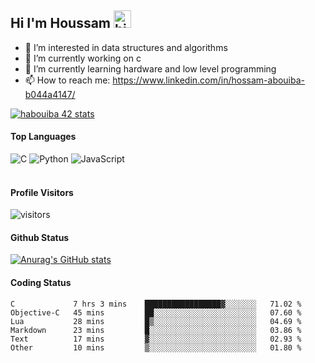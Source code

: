 ## Hi I'm Houssam <img src="https://user-images.githubusercontent.com/1303154/88677602-1635ba80-d120-11ea-84d8-d263ba5fc3c0.gif" width="28px" alt="hi">

- 👀 I’m interested in data structures and algorithms
- 🔭 I’m currently working on c
- 🌱 I’m currently learning hardware and low level programming
- 📫 How to reach me: https://www.linkedin.com/in/hossam-abouiba-b044a4147/

[![habouiba 42 stats](https://badge.mediaplus.ma/greenbinary/habouiba)](https://github.com/oakoudad/badge42)

#### Top Languages

![C](https://img.shields.io/badge/c-%2300599C.svg?style=for-the-badge&logo=c&logoColor=white)
![Python](https://img.shields.io/badge/python-%2314354C.svg?style=for-the-badge&logo=python&logoColor=white)
![JavaScript](https://img.shields.io/badge/javascript-%23323330.svg?style=for-the-badge&logo=javascript&logoColor=%23F7DF1E)
<br />
<br />
#### Profile Visitors
![visitors](https://visitor-badge.glitch.me/badge?page_id=project-HOSSAM.project-HOSSAM)

#### Github Status
[![Anurag's GitHub stats](https://github-readme-stats.vercel.app/api?username=0xPride&theme=tokyonight)](https://github.com/anuraghazra/github-readme-stats)

#### Coding Status
<!--START_SECTION:waka-->

```text
C             7 hrs 3 mins    █████████████████▓░░░░░░░   71.02 %
Objective-C   45 mins         ██░░░░░░░░░░░░░░░░░░░░░░░   07.60 %
Lua           28 mins         █▒░░░░░░░░░░░░░░░░░░░░░░░   04.69 %
Markdown      23 mins         █░░░░░░░░░░░░░░░░░░░░░░░░   03.86 %
Text          17 mins         ▓░░░░░░░░░░░░░░░░░░░░░░░░   02.93 %
Other         10 mins         ▒░░░░░░░░░░░░░░░░░░░░░░░░   01.80 %
```

<!--END_SECTION:waka-->
